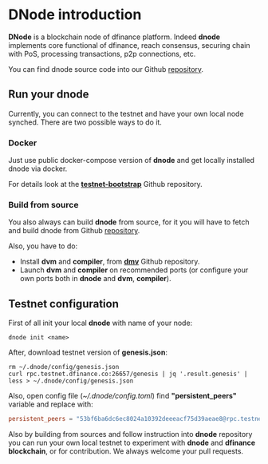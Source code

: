 # DNode introduction

**DNode** is a blockchain node of dfinance platform. Indeed **dnode** implements core functional of dfinance, reach consensus, securing chain with PoS, processing transactions, p2p connections, etc.

You can find dnode source code into our Github [repository](https://github.com/dfinance/dnode).

## Run your dnode

Currently, you can connect to the testnet and have your own local node synched. There are two possible ways to do it.

### Docker

Just use public docker-compose version of **dnode** and get locally installed dnode via docker.

For details look at the **[testnet-bootstrap](https://github.com/dfinance/testnet-bootstrap)** Github repository.

### Build from source

You also always can build **dnode** from source, for it you will have to fetch and build dnode from Github [repository](https://github.com/dfinance/dnode). 

Also, you have to do:

* Install **dvm** and **compiler**, from **[dmv](https://github.com/dfinance/dvm)** Github repository.
* Launch **dvm** and **compiler** on recommended ports (or configure your own ports both in **dnode** and **dvm**, **compiler**).

## Testnet configuration

First of all init your local **dnode** with name of your node:

```text
dnode init <name>
```

After, download testnet version of **genesis.json**:

```shell
rm ~/.dnode/config/genesis.json
curl rpc.testnet.dfinance.co:26657/genesis | jq '.result.genesis' | less > ~/.dnode/config/genesis.json
```

Also, open config file (*~/.dnode/config.toml*) find **"persistent_peers"** variable and replace with: 

```toml
persistent_peers = "53bf6ba6dc6ec8024a10392deeeacf75d39aeae8@rpc.testnet.dfinance.co:26656"
```

Also by building from sources and follow instruction into **dnode** repository you can run your own local testnet to experiment with **dnode** and **dfinance blockchain**, or for contribution. We always welcome your pull requests.
